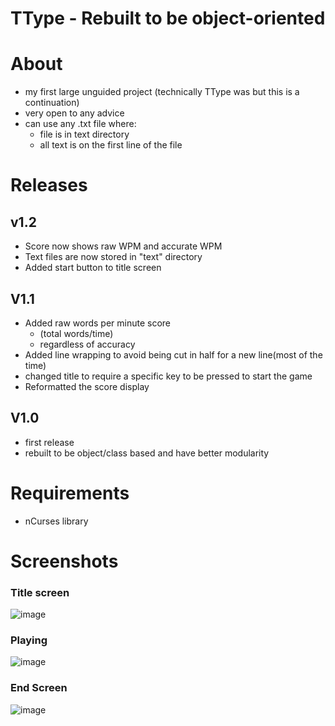 # TType - Rebuilt to be object-oriented
# About 
- my first large unguided project (technically TType was but this is a continuation)
- very open to any advice
- can use any .txt file where:
    - file is in text directory
    - all text is on the first line of the file

# Releases
## v1.2
- Score now shows raw WPM and accurate WPM
- Text files are now stored in "text" directory
- Added start button to title screen

## V1.1
- Added raw words per minute score
  - (total words/time)
  - regardless of accuracy
- Added line wrapping to avoid being cut in half for a new line(most of the time)
- changed title to require a specific key to be pressed to start the game
- Reformatted the score display

## V1.0
- first release
- rebuilt to be object/class based and have better modularity

# Requirements
- nCurses library

# Screenshots
### Title screen
![image](https://github.com/TobyTowler/TTypeRestructured/assets/135618916/9f0d6586-4fb2-4342-8f9e-32490daa8cfb)

### Playing
![image](https://github.com/TobyTowler/TTypeRestructured/assets/135618916/d49bc16b-0cab-439b-aba9-2ccd7c9c35ca)

### End Screen
![image](https://github.com/TobyTowler/TTypeRestructured/assets/135618916/22c96933-7210-4305-8b73-f017a5e6facb)
